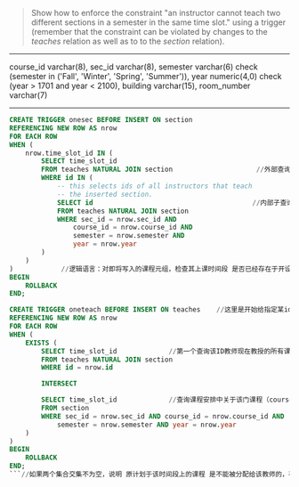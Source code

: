 > Show how to enforce the constraint "an instructor cannot teach two different 
> sections in a semester in the same time slot." using a trigger (remember that the 
> constraint can be violated by changes to the _teaches_ relation as well as to 
> to the _section_ relation). 

--------------------------------
course_id		varchar(8), 
         sec_id			varchar(8),
	 semester		varchar(6)
		check (semester in ('Fall', 'Winter', 'Spring', 'Summer')), 
	 year			numeric(4,0) check (year > 1701 and year < 2100), 
	 building		varchar(15),
	 room_number		varchar(7)

--------------------------------
  
```sql
CREATE TRIGGER onesec BEFORE INSERT ON section
REFERENCING NEW ROW AS nrow
FOR EACH ROW
WHEN (
    nrow.time_slot_id IN (
        SELECT time_slot_id
        FROM teaches NATURAL JOIN section                     //外部查询，查找本门课程授课教师所有的 授课时间序列
        WHERE id IN (
            -- this selects ids of all instructors that teach
            -- the inserted section.
            SELECT id                                        //内部子查询，查找 教授 该课程 的所有老师 id
            FROM teaches NATURAL JOIN section
            WHERE sec_id = nrow.sec_id AND 
                course_id = nrow.course_id AND
                semester = nrow.semester AND 
                year = nrow.year
        )
    )
)            //逻辑语言：对即将写入的课程元组，检查其上课时间段 是否已经存在于开设本门课程的教师集合对应的 时间段序列之中；如果已经存在，那么本条加入失效，同一时段一人不能两用
BEGIN
    ROLLBACK
END;

CREATE TRIGGER oneteach BEFORE INSERT ON teaches    //这里是开始给指定某id教师在某时段开设某门课程
REFERENCING NEW ROW AS nrow
FOR EACH ROW
WHEN (
    EXISTS (
        SELECT time_slot_id				//第一个查询该ID教师现在教授的所有课程的时段（集合）
        FROM teaches NATURAL JOIN section
        WHERE id = nrow.id

        INTERSECT

        SELECT time_slot_id				//查询课程安排中关于该门课程（course_id）的授课时段集合
        FROM section
        WHERE sec_id = nrow.sec_id AND course_id = nrow.course_id AND 
            semester = nrow.semester AND year = nrow.year
    )
)
BEGIN 
    ROLLBACK
END;
```//如果两个集合交集不为空，说明 原计划于该时间段上的课程 是不能被分配给该教师的，存在时间冲突
